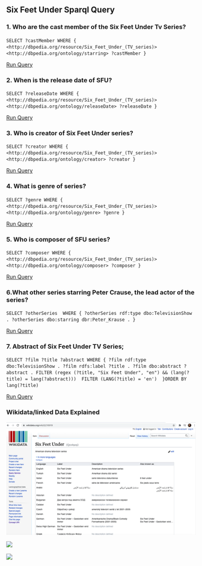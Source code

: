 ## Six Feet Under Sparql Query


### 1. Who are the cast member of the Six Feet Under Tv Series?

`SELECT ?castMember WHERE {
   <http://dbpedia.org/resource/Six_Feet_Under_(TV_series)> <http://dbpedia.org/ontology/starring> ?castMember
}`

[Run Query](https://dbpedia.org/sparql?default-graph-uri=http%3A%2F%2Fdbpedia.org&query=SELECT+%3FcastMember+WHERE+%7B%0D%0A+++%3Chttp%3A%2F%2Fdbpedia.org%2Fresource%2FSix_Feet_Under_%28TV_series%29%3E+%3Chttp%3A%2F%2Fdbpedia.org%2Fontology%2Fstarring%3E+%3FcastMember%0D%0A%7D&format=text%2Fhtml&CXML_redir_for_subjs=121&CXML_redir_for_hrefs=&timeout=30000&debug=on&run=+Run+Query+)


### 2. When is the release date of SFU?


`SELECT ?releaseDate WHERE { <http://dbpedia.org/resource/Six_Feet_Under_(TV_series)> <http://dbpedia.org/ontology/releaseDate> ?releaseDate }`

[Run Query](https://dbpedia.org/sparql?default-graph-uri=http%3A%2F%2Fdbpedia.org&query=SELECT+%3FreleaseDate+WHERE+%7B+%3Chttp%3A%2F%2Fdbpedia.org%2Fresource%2FSix_Feet_Under_%28TV_series%29%3E+%3Chttp%3A%2F%2Fdbpedia.org%2Fontology%2FreleaseDate%3E+%3FreleaseDate+%7D&format=text%2Fhtml&timeout=30000&signal_void=on&signal_unconnected=on)



### 3. Who is creator of Six Feet Under series?

`SELECT ?creator WHERE { <http://dbpedia.org/resource/Six_Feet_Under_(TV_series)> <http://dbpedia.org/ontology/creator> ?creator }`


[Run Query](https://dbpedia.org/sparql?default-graph-uri=http%3A%2F%2Fdbpedia.org&query=SELECT+%3Fcreator+WHERE+%7B+%3Chttp%3A%2F%2Fdbpedia.org%2Fresource%2FSix_Feet_Under_%28TV_series%29%3E+%3Chttp%3A%2F%2Fdbpedia.org%2Fontology%2Fcreator%3E+%3Fcreator+%7D&format=text%2Fhtml&timeout=30000&signal_void=on&signal_unconnected=on)



### 4.  What is genre of series?

`SELECT ?genre WHERE { <http://dbpedia.org/resource/Six_Feet_Under_(TV_series)> <http://dbpedia.org/ontology/genre> ?genre }`

[Run Query](https://dbpedia.org/sparql?default-graph-uri=http%3A%2F%2Fdbpedia.org&query=SELECT+%3Fgenre+WHERE+%7B+%3Chttp%3A%2F%2Fdbpedia.org%2Fresource%2FSix_Feet_Under_%28TV_series%29%3E+%3Chttp%3A%2F%2Fdbpedia.org%2Fontology%2Fgenre%3E+%3Fgenre+%7D&format=text%2Fhtml&timeout=30000&signal_void=on&signal_unconnected=on)

### 5. Who is composer of SFU series?

`SELECT ?composer WHERE { <http://dbpedia.org/resource/Six_Feet_Under_(TV_series)> <http://dbpedia.org/ontology/composer> ?composer }`

[Run Query](https://dbpedia.org/sparql?default-graph-uri=http%3A%2F%2Fdbpedia.org&query=SELECT+%3Fcomposer+WHERE+%7B+%3Chttp%3A%2F%2Fdbpedia.org%2Fresource%2FSix_Feet_Under_%28TV_series%29%3E+%3Chttp%3A%2F%2Fdbpedia.org%2Fontology%2Fcomposer%3E+%3Fcomposer+%7D&format=text%2Fhtml&timeout=30000&signal_void=on&signal_unconnected=on)

### 6.What other series starring Peter Crause, the lead actor of the series?

`SELECT ?otherSeries 
WHERE {
?otherSeries rdf:type dbo:TelevisionShow .
?otherSeries dbo:starring dbr:Peter_Krause .
}`

[Run Query](https://dbpedia.org/sparql?default-graph-uri=http%3A%2F%2Fdbpedia.org&query=SELECT+%3FotherSeries+%0D%0AWHERE+%7B%0D%0A%3FotherSeries+rdf%3Atype+dbo%3ATelevisionShow+.%0D%0A%3FotherSeries+dbo%3Astarring+dbr%3APeter_Krause+.%0D%0A%7D&format=text%2Fhtml&timeout=30000&signal_void=on&signal_unconnected=on)

### 7. Abstract of Six Feet Under TV Series;

`SELECT ?film ?title ?abstract
WHERE {
  ?film rdf:type dbo:TelevisionShow .
  ?film rdfs:label ?title .
  ?film dbo:abstract ?abstract .
  FILTER (regex (?title, "Six Feet Under", "en") && (lang(?title) = lang(?abstract))) 
  FILTER (LANG(?title) = 'en') 
}ORDER BY lang(?title)`

[Run Query](https://dbpedia.org/sparql?default-graph-uri=http%3A%2F%2Fdbpedia.org&query=SELECT+%3Ffilm+%3Ftitle+%3Fabstract%0D%0AWHERE+%7B%0D%0A++%3Ffilm+rdf%3Atype+dbo%3ATelevisionShow+.%0D%0A++%3Ffilm+rdfs%3Alabel+%3Ftitle+.%0D%0A++%3Ffilm+dbo%3Aabstract+%3Fabstract+.%0D%0A++FILTER+%28regex+%28%3Ftitle%2C+%22Six+Feet+Under%22%2C+%22en%22%29+%26%26+%28lang%28%3Ftitle%29+%3D+lang%28%3Fabstract%29%29%29+%0D%0A++FILTER+%28LANG%28%3Ftitle%29+%3D+%27en%27%29+%0D%0A%7D%0D%0A%0D%0AORDER+BY+lang%28%3Ftitle%29&format=text%2Fhtml&timeout=30000&signal_void=on&signal_unconnected=on)

### Wikidata/linked Data Explained

![](img/wiki.jpeg)


![](img.wiki2.jpeg)


![](img.wiki3.jpeg)

